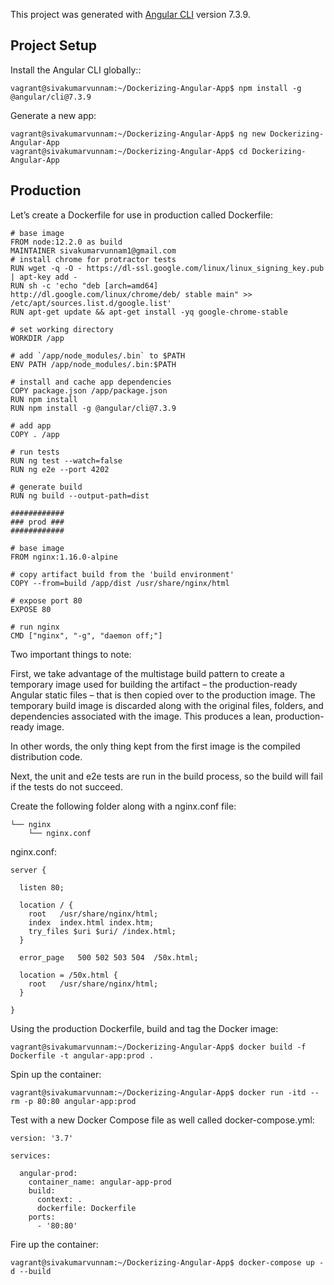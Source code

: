 This project was generated with [Angular CLI](https://github.com/angular/angular-cli) version 7.3.9.

## Project Setup
Install the Angular CLI globally::

```
vagrant@sivakumarvunnam:~/Dockerizing-Angular-App$ npm install -g @angular/cli@7.3.9

```
Generate a new app:

```
vagrant@sivakumarvunnam:~/Dockerizing-Angular-App$ ng new Dockerizing-Angular-App
vagrant@sivakumarvunnam:~/Dockerizing-Angular-App$ cd Dockerizing-Angular-App

```

## Production
Let’s create a Dockerfile for use in production called Dockerfile:
```
# base image
FROM node:12.2.0 as build
MAINTAINER sivakumarvunnam1@gmail.com
# install chrome for protractor tests
RUN wget -q -O - https://dl-ssl.google.com/linux/linux_signing_key.pub | apt-key add -
RUN sh -c 'echo "deb [arch=amd64] http://dl.google.com/linux/chrome/deb/ stable main" >> /etc/apt/sources.list.d/google.list'
RUN apt-get update && apt-get install -yq google-chrome-stable

# set working directory
WORKDIR /app

# add `/app/node_modules/.bin` to $PATH
ENV PATH /app/node_modules/.bin:$PATH

# install and cache app dependencies
COPY package.json /app/package.json
RUN npm install
RUN npm install -g @angular/cli@7.3.9

# add app
COPY . /app

# run tests
RUN ng test --watch=false
RUN ng e2e --port 4202

# generate build
RUN ng build --output-path=dist

############
### prod ###
############

# base image
FROM nginx:1.16.0-alpine

# copy artifact build from the 'build environment'
COPY --from=build /app/dist /usr/share/nginx/html

# expose port 80
EXPOSE 80

# run nginx
CMD ["nginx", "-g", "daemon off;"]

```

Two important things to note:

First, we take advantage of the multistage build pattern to create a temporary image used for building the artifact – the production-ready Angular static files – that is then copied over to the production image. The temporary build image is discarded along with the original files, folders, and dependencies associated with the image. This produces a lean, production-ready image.

In other words, the only thing kept from the first image is the compiled distribution code.

Next, the unit and e2e tests are run in the build process, so the build will fail if the tests do not succeed.

Create the following folder along with a nginx.conf file:

```
└── nginx
    └── nginx.conf
```
nginx.conf:

```
server {

  listen 80;

  location / {
    root   /usr/share/nginx/html;
    index  index.html index.htm;
    try_files $uri $uri/ /index.html;
  }

  error_page   500 502 503 504  /50x.html;

  location = /50x.html {
    root   /usr/share/nginx/html;
  }

}

```

Using the production Dockerfile, build and tag the Docker image:

```
vagrant@sivakumarvunnam:~/Dockerizing-Angular-App$ docker build -f Dockerfile -t angular-app:prod .

```
Spin up the container:

```
vagrant@sivakumarvunnam:~/Dockerizing-Angular-App$ docker run -itd --rm -p 80:80 angular-app:prod

```
Test with a new Docker Compose file as well called docker-compose.yml:

```
version: '3.7'

services:

  angular-prod:
    container_name: angular-app-prod
    build:
      context: .
      dockerfile: Dockerfile
    ports:
      - '80:80'
```
Fire up the container:

```
vagrant@sivakumarvunnam:~/Dockerizing-Angular-App$ docker-compose up -d --build

```
